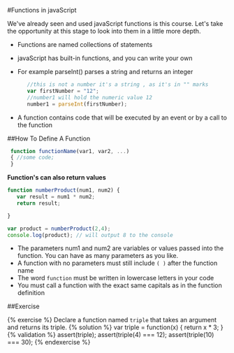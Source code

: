 #Functions in javaScript 

We've already seen and used javaScript functions is this course. Let's take the opportunity at this stage to look into them in a little more depth.  

* Functions are named collections of statements
* javaScript has built-in functions, and you can write your own
* For example parseInt() parses a string and returns an integer

	```javascript 
	   //this is not a number it's a string , as it's in "" marks 
	   var firstNumber = "12"; 	  
	   //number1 will hold the numeric value 12
	   number1 = parseInt(firstNumber); 	   
	
	```
*  A function contains code that will be executed by an event or by a call to the function


##How To Define A Function 

```javascript
 function functionName(var1, var2, ...)
 { //some code;
 }

```

**Function's can also return values**

```javascript
function numberProduct(num1, num2) {
   var result = num1 * num2;
   return result;

}

var product = numberProduct(2,4);
console.log(product); // will output 8 to the console

```

* The parameters num1 and num2 are variables or values passed into the function. You can have as many parameters as you like.
* A function with no parameters must still include `( )` after the function name
* The word `function` must be written in lowercase letters in your code 
* You must call a function with the exact same capitals as in the function definition


##Exercise 


{% exercise %}
Declare a function named `triple` that takes an argument and returns its triple.
{% solution %}
var triple = function(x) {
    return x * 3;
}
{% validation %}
assert(triple);
assert(triple(4) === 12);
assert(triple(10) === 30);
{% endexercise %}